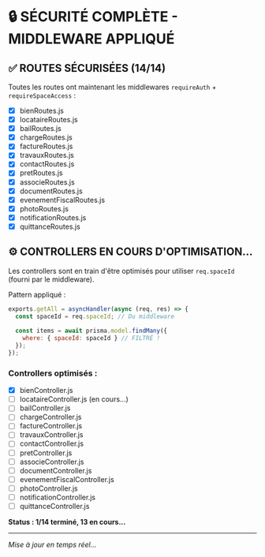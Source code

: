 # 🔒 SÉCURITÉ COMPLÈTE - MIDDLEWARE APPLIQUÉ

## ✅ **ROUTES SÉCURISÉES (14/14)**

Toutes les routes ont maintenant les middlewares `requireAuth` + `requireSpaceAccess` :

- [x] bienRoutes.js
- [x] locataireRoutes.js
- [x] bailRoutes.js
- [x] chargeRoutes.js
- [x] factureRoutes.js
- [x] travauxRoutes.js
- [x] contactRoutes.js
- [x] pretRoutes.js
- [x] associeRoutes.js
- [x] documentRoutes.js
- [x] evenementFiscalRoutes.js
- [x] photoRoutes.js
- [x] notificationRoutes.js
- [x] quittanceRoutes.js

## ⚙️ **CONTROLLERS EN COURS D'OPTIMISATION...**

Les controllers sont en train d'être optimisés pour utiliser `req.spaceId` (fourni par le middleware).

Pattern appliqué :
```javascript
exports.getAll = asyncHandler(async (req, res) => {
  const spaceId = req.spaceId; // Du middleware
  
  const items = await prisma.model.findMany({
    where: { spaceId: spaceId } // FILTRÉ !
  });
});
```

### Controllers optimisés :
- [x] bienController.js
- [ ] locataireController.js (en cours...)
- [ ] bailController.js
- [ ] chargeController.js
- [ ] factureController.js
- [ ] travauxController.js
- [ ] contactController.js
- [ ] pretController.js
- [ ] associeController.js
- [ ] documentController.js
- [ ] evenementFiscalController.js
- [ ] photoController.js
- [ ] notificationController.js
- [ ] quittanceController.js

**Status : 1/14 terminé, 13 en cours...**

---

*Mise à jour en temps réel...*
